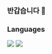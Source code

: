 ### 반갑습니다 👋

### Languages
<div>
<img src="https://img.shields.io/badge/C++-00599C?style=plastic&logo=cplusplus&logoColor=white"/>
<img src="https://img.shields.io/badge/C#-239120?style=plastic&logo=csharp&logoColor=white"/>

